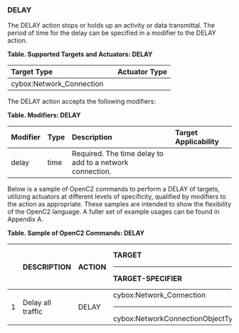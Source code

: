 ### DELAY
The DELAY action stops or holds up an activity or data transmittal.
The period of time for the delay can be specified in a modifier to the DELAY action.

**Table. Supported Targets and Actuators: DELAY**

| Target Type |  | Actuator Type | 
| :--- | :--- | :--- | 
| cybox:Network_Connection |  |  | 

The DELAY action accepts the following modifiers:

**Table. Modifiers: DELAY**

| Modifier | Type | Description | Target Applicability | 
| :--- | :--- | :--- | :--- | 
| delay | time | Required.  The time delay to add to a network connection. |  | 

Below is a sample of OpenC2 commands to perform a DELAY of targets, utilizing actuators at different levels of specificity, qualified by modifiers to the action as appropriate. These samples are intended to show the flexibility of the OpenC2 language. A fuller set of example usages can be found in Appendix A.

**Table. Sample of OpenC2 Commands: DELAY**

|  | DESCRIPTION | ACTION | TARGET<hr>TARGET-SPECIFIER | ACTUATOR<hr>ACTUATOR-SPECIFIER | MODIFIER | 
| :--- | :--- | :--- | :--- | :--- | :--- | 
| 1 | Delay all traffic | DELAY | cybox:Network_Connection<hr>cybox:NetworkConnectionObjectType | <hr> | delay | 
